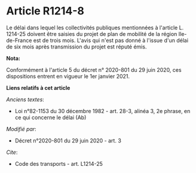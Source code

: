 # Article R1214-8

Le délai dans lequel les collectivités publiques mentionnées à l'article L. 1214-25 doivent être saisies du projet de plan de
mobilité de la région Ile-de-France est de trois mois. L'avis qui n'est pas donné à l'issue d'un délai de six mois après
transmission du projet est réputé émis.

**Nota:**

Conformément à l'article 5 du décret n° 2020-801 du 29 juin 2020, ces dispositions entrent en vigueur le 1er janvier 2021.

**Liens relatifs à cet article**

_Anciens textes_:

  - Loi n°82-1153 du 30 décembre 1982 - art. 28-3, alinéa 3, 2e phrase, en ce qui concerne le délai (Ab)

_Modifié par_:

  - Décret n°2020-801 du 29 juin 2020 - art. 3

_Cite_:

  - Code des transports - art. L1214-25
